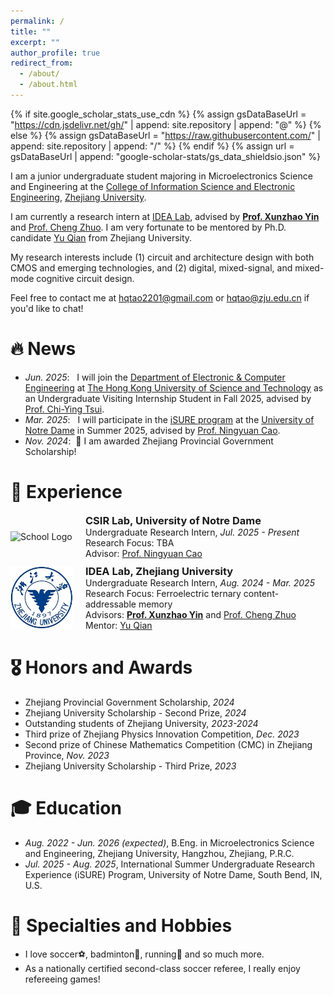 ```yaml
---
permalink: /
title: ""
excerpt: ""
author_profile: true
redirect_from: 
  - /about/
  - /about.html
---
```


{% if site.google_scholar_stats_use_cdn %}
{% assign gsDataBaseUrl = "https://cdn.jsdelivr.net/gh/" | append: site.repository | append: "@" %}
{% else %}
{% assign gsDataBaseUrl = "https://raw.githubusercontent.com/" | append: site.repository | append: "/" %}
{% endif %}
{% assign url = gsDataBaseUrl | append: "google-scholar-stats/gs_data_shieldsio.json" %}

<span class='anchor' id='about-me'></span>

I am a junior undergraduate student majoring in Microelectronics Science and Engineering at the [College of Information Science and Electronic Engineering](http://www.isee.zju.edu.cn/iseenglish/), [Zhejiang University](https://www.zju.edu.cn/english/).

I am currently a research intern at [IDEA Lab](https://zju-idea.github.io/), advised by [**Prof. Xunzhao Yin**](https://scholar.google.com/citations?user=snOTdoIAAAAJ) and [Prof. Cheng Zhuo](https://scholar.google.com/citations?user=-XSbEFAAAAAJ). I am very fortunate to be mentored by Ph.D. candidate [Yu Qian](https://jerry-chandler.github.io/) from Zhejiang University.

My research interests include (1) circuit and architecture design with both CMOS and emerging technologies, and (2) digital, mixed-signal, and mixed-mode cognitive circuit design.

Feel free to contact me at hqtao2201@gmail.com or hqtao@zju.edu.cn if you'd like to chat!


# 🔥 News
- *Jun. 2025*: &nbsp; I will join the [Department of Electronic & Computer Engineering](https://ece.hkust.edu.hk/) at [The Hong Kong University of Science and Technology](https://hkust.edu.hk/) as an Undergraduate Visiting Internship Student in Fall 2025, advised by [Prof. Chi-Ying Tsui](https://facultyprofiles.hkust.edu.hk/profiles.php?profile=chi-ying-tsui-eetsui).
- *Mar. 2025*: &nbsp; I will participate in the [iSURE program](https://ndi-sa.nd.edu/index.cfm?FuseAction=Programs.ViewProgramAngular&id=10096) at the [University of Notre Dame](https://www.nd.edu/) in Summer 2025, advised by [Prof. Ningyuan Cao](https://engineering.nd.edu/faculty/ningyuan-cao/).
- *Nov. 2024*: &nbsp;🎉 I am awarded Zhejiang Provincial Government Scholarship!

# 🔎 Experience
<div style="display: flex; align-items: center; margin-bottom: 10px;">
    <img src="images/nd_logo." alt="School Logo" style="width: 100px; height: auto; margin-right: 20px;">
    <div style="margin: 0;">
        <h3 style="margin: 0;"><a href="https://csirlab.nd.edu/" style="text-decoration: none; color: inherit;">CSIR Lab</a>, University of Notre Dame</h3>
        <p style="margin: 0;">Undergraduate Research Intern, <em>Jul. 2025 - Present</em></p>
        <p style="margin: 0;">Research Focus: TBA</p>
        <p style="margin: 0;">Advisor: <a href="https://engineering.nd.edu/faculty/ningyuan-cao/" target="_blank">Prof. Ningyuan Cao</a></p>
    </div>
</div>

<div style="display: flex; align-items: center; margin-bottom: 10px;">
    <img src="images/zju_logo.png" alt="School Logo" style="width: 100px; height: auto; margin-right: 20px;">
    <div style="margin: 0;">
        <h3 style="margin: 0;"><a href="https://zju-idea.github.io/" style="text-decoration: none; color: inherit;">IDEA Lab</a>, Zhejiang University</h3>
        <p style="margin: 0;">Undergraduate Research Intern, <em>Aug. 2024 - Mar. 2025</em></p>
        <p style="margin: 0;">Research Focus: Ferroelectric ternary content-addressable memory</p>
        <p style="margin: 0;">Advisors: <a href="https://scholar.google.com/citations?user=snOTdoIAAAAJ" target="_blank"><strong>Prof. Xunzhao Yin</strong></a> and <a href="https://scholar.google.com/citations?user=-XSbEFAAAAAJ" target="_blank">Prof. Cheng Zhuo</a></p>
        <p style="margin: 0;">Mentor: <a href="https://jerry-chandler.github.io/" target="_blank">Yu Qian</a></p>
    </div>
</div>

# 🎖️ Honors and Awards
- Zhejiang Provincial Government Scholarship, *2024*
- Zhejiang University Scholarship - Second Prize, *2024*
- Outstanding students of Zhejiang University, *2023-2024*
- Third prize of Zhejiang Physics Innovation Competition, *Dec. 2023*
- Second prize of Chinese Mathematics Competition (CMC) in Zhejiang Province, *Nov. 2023*
- Zhejiang University Scholarship - Third Prize, *2023*

# 🎓 Education
- *Aug. 2022 - Jun. 2026 (expected)*, B.Eng. in Microelectronics Science and Engineering, Zhejiang University, Hangzhou, Zhejiang, P.R.C.
- *Jul. 2025 - Aug. 2025*, International Summer Undergraduate Research Experience (iSURE) Program, University of Notre Dame, South Bend, IN, U.S.

# 🎽 Specialties and Hobbies
- I love soccer⚽, badminton🏸, running🏃 and so much more.
- As a nationally certified second-class soccer referee, I really enjoy refereeing games!
